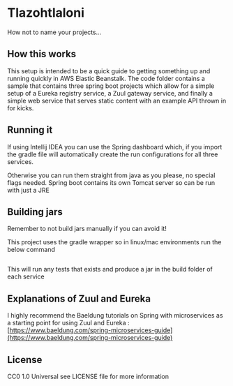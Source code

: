 # Tlazohtlaloni
How not to name your projects...

## How this works
This setup is intended to be a quick guide to getting something up and running quickly in AWS Elastic Beanstalk.  The code folder contains a sample that contains three spring boot projects which allow for a simple setup of a Eureka registry service, a Zuul gateway service, and finally a simple web service that serves static content with an example API thrown in for kicks.

## Running it
If using Intellij IDEA you can use the Spring dashboard which, if you import the gradle file will automatically create the run configurations for all three services.

Otherwise you can run them straight from java as you please, no special flags needed.  Spring boot contains its own Tomcat server so can be run with just a JRE

## Building jars
Remember to not build jars manually if you can avoid it!

This project uses the gradle wrapper so in linux/mac environments run the below command

```sh gradlew bootJar
```

This will run any tests that exists and produce a jar in the build folder of each service

## Explanations of Zuul and Eureka

I highly recommend the Baeldung tutorials on Spring with microservices as a starting point for using Zuul and Eureka : [https://www.baeldung.com/spring-microservices-guide](https://www.baeldung.com/spring-microservices-guide)


## License

CC0 1.0 Universal see LICENSE file for more information
